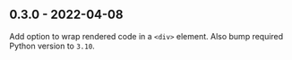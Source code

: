 ## 0.3.0 - 2022-04-08

Add option to wrap rendered code in a `<div>` element. Also bump required Python version to `3.10`.
